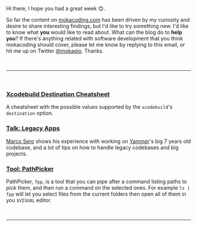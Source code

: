 Hi there, I hope you had a great week 😊.

So far the content on [mokacoding.com](http://mokacoding.com) has been driven by my curiosity and desire to share interesting findings, but I'd like to try something new. I'd like to know what **you** would like to read about. What can the blog do to **help you**? If there's anything related with software development that you think mokacoding should cover, please let me know by replying to this email, or hit me up on Twitter [@mokagio](https://twitter.com/mokagio). Thanks.

<br/><hr/><br/>

### [Xcodebuild Destination Cheatsheet](http://www.mokacoding.com/blog/xcodebuild-destination-options)

A cheatsheet with the possible values supported by the `xcodebuild`'s `destination` option.

### [Talk: Legacy Apps](https://vimeo.com/140421669)

[Marco Sero](https://twitter.com/marcosero) shows his experience with working on [Yammer](https://www.yammer.com/)'s big 7 years old codebase, and a lot of tips on how to handle legacy codebases and big projects.

### [Tool: PathPicker](http://facebook.github.io/PathPicker/)

PathPicker, `fpp`, is a tool that you can pipe after a command listing paths to _pick_ them, and then run a command on the selected ones. For example `ls | fpp` will let you select files from the current folders then open all of them in you `$VISUAL` editor.

<br/><hr/><br/>

